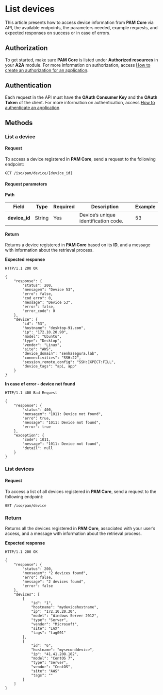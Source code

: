 # List devices

This article presents how to access device  information from **PAM Core** via API, the available endpoints, the parameters needed, example requests, and expected responses on success or in case of errors.

## Authorization
To get started, make sure **PAM Core** is listed under **Authorized resources** in your **A2A** module. For more information on authorization, access [How to create an authorization for an application](/v3-32/docs/a2a-how-to-create-an-authorization-for-an-application).

## Authentication
Each request in the API must have the **OAuth Consumer Key** and the **OAuth Token** of the client. 
For more information on authentication, access [How to authenticate an application](/v3-32/docs/a2a-how-to-authenticate-an-application).

## Methods

### List a device

#### Request

To access a device registered in **PAM Core**, send a request to the following endpoint:

```
GET /iso/pam/device/[device_id]
```
#### Request parameters
 **Path**

| Field | Type | Required | Description | Example |
| --- | --- | --- | --- | --- |
| **device_id** | String | Yes | Device’s unique identification code. | 53 |

#### Return
Returns a device registered in **PAM Core** based on its **ID**,  and a message with information about the retrieval process.

**Expected response**

```
HTTP/1.1 200 OK
```

```
{
    "response": {
        "status": 200,
        "mensagem": "Device 53",
        "erro": false,
        "cod_erro": 0,
        "message": "Device 53",
        "error": false,
        "error_code": 0
    },
    "device": {
        "id": "53",
        "hostname": "desktop-91.com",
        "ip": "172.10.20.90",
        "model": "Ubuntu",
        "type": "Desktop",
        "vendor": "Linux",
        "site": "AWS",
        "device_domain": "senhasegura.lab",
        "connectivities": "SSH:22",
        "session_remote_config": "SSH:EXPECT:FILL",
        "device_tags": "api, app"
    }
}

```

**In case of error - device not found**

```
HTTP/1.1 400 Bad Request
```
```
{
    "response": {
        "status": 400,
        "mensagem": "1011: Device not found",
        "erro": true,
        "message": "1011: Device not found",
        "error": true
    },
    "exception": {
        "code": 1011,
        "message": "1011: Device not found",
        "detail": null
    }
}

```

### List devices

#### Request

To access a list of all devices registered in **PAM Core**, send a request to the following endpoint: 

```
GET /iso/pam/device
```

### Return
Returns all the devices registered in **PAM Core**, associated with your user’s access, and a message with information about the retrieval process.


**Expected response**

```
HTTP/1.1 200 OK 
```
```
{
    "response": {
        "status": 200,
        "mensagem": "2 devices found",
        "erro": false,
        "message": "2 devices found",
        "error": false
    },
    "devices": [
        {
            "id": "1",
            "hostname": "mydevicehostname",
            "ip": "172.10.20.30",
            "model": "Windows Server 2012",
            "type": "Server",
            "vendor": "Microsoft",
            "site": "LAX"
	        "tags": "tag001"
        },
        {
            "id": "6",
            "hostname": "myseconddevice",
            "ip": "41.41.208.182",
            "model": "CentOS 7",
            "type": "Server",
            "vendor": "CentOS",
            "site": "AWS"
	        "tags": ""
        }
    ]
}

```